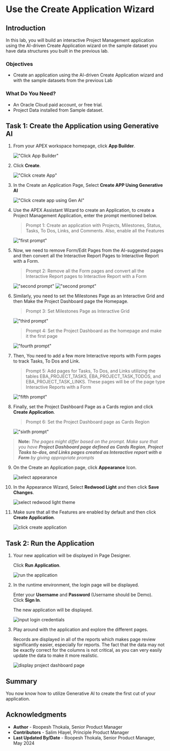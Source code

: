 # Use the Create Application Wizard

## Introduction

In this lab, you will build an interactive Project Management application using the AI-driven Create Application wizard on the sample dataset you have data structures you built in the previous lab.

### Objectives
- Create an application using the AI-driven Create Application wizard and with the sample datasets from the previous Lab

### What Do You Need?

- An Oracle Cloud paid account, or free trial.
- Project Data installed from Sample dataset.

## Task 1: Create the Application using Generative AI

1. From your APEX workspace homepage, click **App Builder**.

    !["Click App Builder"](images/click-app-builder.png "")

2. Click **Create**.

    !["Click create App"](images/click-create-app.png "")

3. In the Create an Application Page, Select **Create APP Using Generative AI**

    !["Click create app using Gen AI"](images/click-create-app-wizard.png "")

4. Use the APEX Assistant Wizard to create an Application, to create a Project Management Application, enter the prompt mentioned below.

    >Prompt 1:
    >Create an application with Projects, Milestones, Status, Tasks, To Dos, Links, and Comments. Also, enable all the Features

    !["first prompt"](images/prompt1.png "")

5. Now, we need to remove Form/Edit Pages from the AI-suggested pages and then convert all the Interactive Report Pages to Interactive Report with a Form.
    >Prompt 2:
    >Remove all the Form pages and convert all the Interactive Report pages to Interactive Report with a Form

    !["second prompt"](images/prompt2.png "")
    !["second prompt"](images/prompt2_1.png "")

6. Similarly, you need to set the Milestones Page as an Interactive Grid and then Make the Project Dashboard page the Homepage.
    >Prompt 3:
    Set Milestones Page as Interactive Grid

    !["third prompt"](images/prompt3.png "")

    >Prompt 4:
    Set the Project Dashboard as the homepage and make it the first page

    !["fourth prompt"](images/prompt4.png "")

7. Then, You need to add a few more Interactive reports with Form pages to track Tasks, To Dos and Link.

    >Prompt 5:
    Add pages for Tasks, To Dos, and Links utilizing the tables EBA_PROJECT_TASKS, EBA_PROJECT_TASK_TODOS, and EBA_PROJECT_TASK_LINKS. These pages will be of the page type Interactive Reports with a Form

    !["fifth prompt"](images/prompt5.png "")

8. Finally, set the Project Dashboard Page as a Cards region and click **Create Application**.

    >Prompt 6:
    Set the Project Dashboard page as Cards Region

    !["sixth prompt"](images/prompt6.png "")

> **Note:** _The pages might differ based on the prompt. Make sure that you have **Project Dashboard page defined as Cards Region**, **Project Tasks to-dos, and Links pages created as Interactive report with a Form** by giving appropriate prompts_

9. On the Create an Application page, click **Appearance** Icon.

    ![select appearance](images/click-appearance.png " ")

10. In the Appearance Wizard, Select **Redwood Light** and then click **Save Changes**.

    ![select redwood light theme](images/select-redwood-light.png " ")

11. Make sure that all the Features are enabled by default and then click **Create Application**.

    ![click create application](images/click-create-applciation.png " ")


## Task 2: Run the Application

1. Your new application will be displayed in Page Designer.

    Click **Run Application**.

    ![run the application](images/run-application.png " ")

2. In the runtime environment, the login page will be displayed.

    Enter your **Username** and **Password** (Username should be Demo).   
    Click **Sign In**.

    The new application will be displayed.

    ![input login credentials](images/login-details.png " ")

3. Play around with the application and explore the different pages.

    Records are displayed in all of the reports which makes page review significantly easier, especially for reports. The fact that the data may not be exactly correct for the columns is not critical, as you can very easily update the data to make it more realistic.

    ![display project dashboard page](images/show-projects-dashboard.png " ")

## **Summary**
You now know how to utilize Generative AI to create the first cut of your application.

## **Acknowledgments**

- **Author** - Roopesh Thokala, Senior Product Manager
- **Contributors** - Salim Hlayel, Principle Product Manager
- **Last Updated By/Date** - Roopesh Thokala, Senior Product Manager, May 2024
